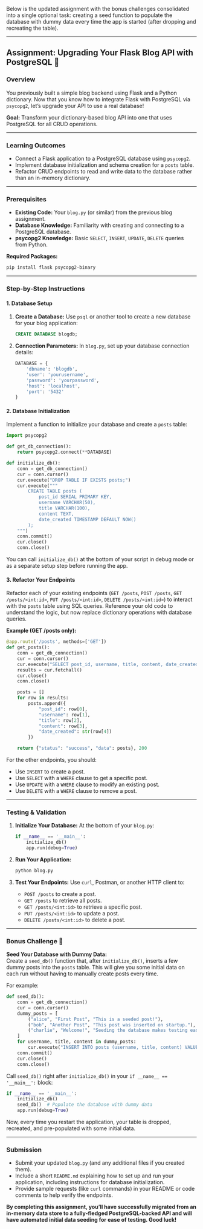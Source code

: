 Below is the updated assignment with the bonus challenges consolidated into a single optional task: creating a seed function to populate the database with dummy data every time the app is started (after dropping and recreating the table).

---

## Assignment: **Upgrading Your Flask Blog API with PostgreSQL 🎉**

### Overview

You previously built a simple blog backend using Flask and a Python dictionary. Now that you know how to integrate Flask with PostgreSQL via `psycopg2`, let’s upgrade your API to use a real database!

**Goal:** Transform your dictionary-based blog API into one that uses PostgreSQL for all CRUD operations.

---

### Learning Outcomes

- Connect a Flask application to a PostgreSQL database using `psycopg2`.
- Implement database initialization and schema creation for a `posts` table.
- Refactor CRUD endpoints to read and write data to the database rather than an in-memory dictionary.

---

### Prerequisites

- **Existing Code:** Your `blog.py` (or similar) from the previous blog assignment.
- **Database Knowledge:** Familiarity with creating and connecting to a PostgreSQL database.
- **psycopg2 Knowledge:** Basic `SELECT`, `INSERT`, `UPDATE`, `DELETE` queries from Python.

**Required Packages:**

```bash
pip install flask psycopg2-binary
```

---

### Step-by-Step Instructions

#### 1. Database Setup

1. **Create a Database:**
   Use `psql` or another tool to create a new database for your blog application:

   ```sql
   CREATE DATABASE blogdb;
   ```

2. **Connection Parameters:**
   In `blog.py`, set up your database connection details:
   ```python
   DATABASE = {
       'dbname': 'blogdb',
       'user': 'yourusername',
       'password': 'yourpassword',
       'host': 'localhost',
       'port': '5432'
   }
   ```

#### 2. Database Initialization

Implement a function to initialize your database and create a `posts` table:

```python
import psycopg2

def get_db_connection():
    return psycopg2.connect(**DATABASE)

def initialize_db():
    conn = get_db_connection()
    cur = conn.cursor()
    cur.execute("DROP TABLE IF EXISTS posts;")
    cur.execute("""
        CREATE TABLE posts (
            post_id SERIAL PRIMARY KEY,
            username VARCHAR(50),
            title VARCHAR(100),
            content TEXT,
            date_created TIMESTAMP DEFAULT NOW()
        );
    """)
    conn.commit()
    cur.close()
    conn.close()
```

You can call `initialize_db()` at the bottom of your script in debug mode or as a separate setup step before running the app.

#### 3. Refactor Your Endpoints

Refactor each of your existing endpoints (`GET /posts`, `POST /posts`, `GET /posts/<int:id>`, `PUT /posts/<int:id>`, `DELETE /posts/<int:id>`) to interact with the `posts` table using SQL queries. Reference your old code to understand the logic, but now replace dictionary operations with database queries.

**Example (GET /posts only):**

```python
@app.route('/posts', methods=['GET'])
def get_posts():
    conn = get_db_connection()
    cur = conn.cursor()
    cur.execute("SELECT post_id, username, title, content, date_created FROM posts;")
    results = cur.fetchall()
    cur.close()
    conn.close()

    posts = []
    for row in results:
        posts.append({
            "post_id": row[0],
            "username": row[1],
            "title": row[2],
            "content": row[3],
            "date_created": str(row[4])
        })

    return {"status": "success", "data": posts}, 200
```

For the other endpoints, you should:

- Use `INSERT` to create a post.
- Use `SELECT` with a `WHERE` clause to get a specific post.
- Use `UPDATE` with a `WHERE` clause to modify an existing post.
- Use `DELETE` with a `WHERE` clause to remove a post.

---

### Testing & Validation

1. **Initialize Your Database:**
   At the bottom of your `blog.py`:

   ```python
   if __name__ == '__main__':
       initialize_db()
       app.run(debug=True)
   ```

2. **Run Your Application:**

   ```bash
   python blog.py
   ```

3. **Test Your Endpoints:**
   Use `curl`, Postman, or another HTTP client to:
   - `POST /posts` to create a post.
   - `GET /posts` to retrieve all posts.
   - `GET /posts/<int:id>` to retrieve a specific post.
   - `PUT /posts/<int:id>` to update a post.
   - `DELETE /posts/<int:id>` to delete a post.

---

### Bonus Challenge 🌟

**Seed Your Database with Dummy Data:**  
Create a `seed_db()` function that, after `initialize_db()`, inserts a few dummy posts into the `posts` table. This will give you some initial data on each run without having to manually create posts every time.

For example:

```python
def seed_db():
    conn = get_db_connection()
    cur = conn.cursor()
    dummy_posts = [
        ("alice", "First Post", "This is a seeded post!"),
        ("bob", "Another Post", "This post was inserted on startup."),
        ("charlie", "Welcome!", "Seeding the database makes testing easier.")
    ]
    for username, title, content in dummy_posts:
        cur.execute("INSERT INTO posts (username, title, content) VALUES (%s, %s, %s);", (username, title, content))
    conn.commit()
    cur.close()
    conn.close()
```

Call `seed_db()` right after `initialize_db()` in your `if __name__ == '__main__':` block:

```python
if __name__ == '__main__':
    initialize_db()
    seed_db()  # Populate the database with dummy data
    app.run(debug=True)
```

Now, every time you restart the application, your table is dropped, recreated, and pre-populated with some initial data.

---

### Submission

- Submit your updated `blog.py` (and any additional files if you created them).
- Include a short `README.md` explaining how to set up and run your application, including instructions for database initialization.
- Provide sample requests (like `curl` commands) in your README or code comments to help verify the endpoints.

**By completing this assignment, you’ll have successfully migrated from an in-memory data store to a fully-fledged PostgreSQL-backed API and will have automated initial data seeding for ease of testing. Good luck!**
